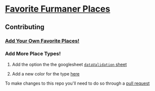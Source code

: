 # [Favorite Furmaner Places](https://furmancenter.github.io/cool-places-map/)

## Contributing

### [Add Your Own Favorite Places!](https://github.com/FurmanCenter/cool-places-map/wiki/Add-new-places)

### Add More Place Types!

1. Add the option the the googlesheet [`dataValidation` sheet](https://docs.google.com/spreadsheets/d/1tnQynN3Ga7QCwc-XkW9P9BUhVSlfrXMFK9F30DAn9pI/edit#gid=1013425569)

2. Add a new color for the type [here](https://github.com/FurmanCenter/cool-places-map/blob/master/docs/js/scripts.js#L15)

To make changes to this repo you'll need to do so through a [pull request](https://help.github.com/articles/about-pull-requests/)
